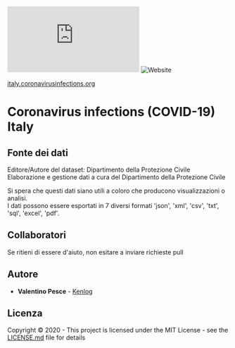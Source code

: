 ![GitHub](https://img.shields.io/github/license/kenlog/coronavirusinfections.org?style=for-the-badge)
![Website](https://img.shields.io/website?down_message=offline&style=for-the-badge&up_message=online&url=https%3A%2F%2Fitaly.coronavirusinfections.org%2F)

[italy.coronavirusinfections.org](https://italy.coronavirusinfections.org/)
# Coronavirus infections (COVID-19) Italy

## Fonte dei dati
Editore/Autore del dataset: Dipartimento della Protezione Civile   
Elaborazione e gestione dati a cura del Dipartimento della Protezione Civile

Si spera che questi dati siano utili a coloro che producono visualizzazioni o analisi.   
I dati possono essere esportati in 7 diversi formati 'json', 'xml', 'csv', 'txt', 'sql', 'excel', 'pdf'.

## Collaboratori
Se ritieni di essere d'aiuto, non esitare a inviare richieste pull

## Autore

* **Valentino Pesce** - [Kenlog](https://github.com/kenlog)

## Licenza

Copyright © 2020 - This project is licensed under the MIT License - see the [LICENSE.md](LICENSE) file for details 
